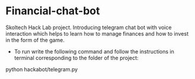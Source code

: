 # Financial-chat-bot
Skoltech Hack Lab project. Introducing telegram chat bot with voice interaction which helps to learn how to manage finances and how to invest in the form of the game.
* To run write the following command and follow the instructions in terminal corresponding to the folder of the project:


python hackabot/telegram.py

